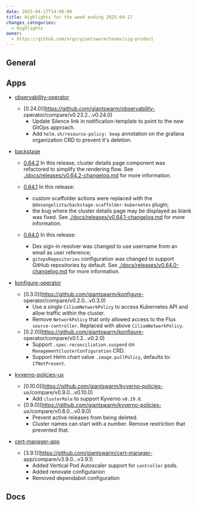 ```yaml
---
date: 2025-04-17T14:00:00
title: Highlights for the week ending 2025-04-17
changes_categories:
  - Highlights
owner:
  - https://github.com/orgs/giantswarm/teams/sig-product
---
```


## General

<!-- This where BREAKING CHANGES ARE HIGHLIGHTED -->

## Apps

- [observability-operator](https://github.com/giantswarm/observability-operator) 
  - [0.24.0](https://github.com/giantswarm/observability-
operator/compare/v0.23.2...v0.24.0) 
      * Update Silence link in notification-template to point to the new GitOps approach.
      * Add `helm.sh/resource-policy: keep` annotation on the grafana organization CRD to prevent it's deletion.
- [backstage](https://github.com/giantswarm/backstage) 
  - [0.64.2](https://github.com/giantswarm/backstage/compare/v0.64.1...v0.64.2) 
In this release, cluster details page component was refactored to simplify the
rendering flow.
See
[./docs/releases/v0.64.2-changelog.md](./docs/releases/v0.64.2-changelog.md)
for more information.
  - [0.64.1](https://github.com/giantswarm/backstage/compare/v0.64.0...v0.64.1) 
In this release:
      * custom scaffolder actions were replaced with the `@devangelista/backstage-scaffolder-kubernetes` plugin;
      * the bug where the cluster details page may be displayed as blank was fixed.
See
[./docs/releases/v0.64.1-changelog.md](./docs/releases/v0.64.1-changelog.md)
for more information. 


  - [0.64.0](https://github.com/giantswarm/backstage/compare/v0.63.1...v0.64.0) 
In this release:
      * Dex sign-in resolver was changed to use username from an email as user reference;
      * `gitopsRepositories` configuration was changed to support GitHub repositories by default.
See
[./docs/releases/v0.64.0-changelog.md](./docs/releases/v0.64.0-changelog.md)
for more information. 


- [konfigure-operator](https://github.com/giantswarm/konfigure-operator) 
  - [0.3.0](https://github.com/giantswarm/konfigure-
operator/compare/v0.2.0...v0.3.0) 
      * Use a single `CiliumNetworkPolicy` to access Kubernetes API and allow traffic within the cluster.
      * Remove `NetworkPolicy` that only allowed access to the Flux `source-controller`. Replaced with above `CiliumNetworkPolicy`.
  - [0.2.0](https://github.com/giantswarm/konfigure-
operator/compare/v0.1.2...v0.2.0) 
      * Support `.spec.reconciliation.suspend` on `ManagementClusterConfiguration` CRD.
      * Support Helm chart value `.image.pullPolicy`, defaults to: `IfNotPresent`. 


- [kyverno-policies-ux](https://github.com/giantswarm/kyverno-policies-ux) 
  - [0.10.0](https://github.com/giantswarm/kyverno-policies-
ux/compare/v0.9.0...v0.10.0) 
      * Add `clusterRole` to support Kyverno `v0.19.0`.
  - [0.9.0](https://github.com/giantswarm/kyverno-policies-
ux/compare/v0.8.0...v0.9.0) 
      * Prevent active releases from being deleted.
      * Cluster names can start with a number. Remove restriction that prevented that. 


- [cert-manager-app](https://github.com/giantswarm/cert-manager-app) 
  - [3.9.1](https://github.com/giantswarm/cert-manager-
app/compare/v3.9.0...v3.9.1) 
      * Added Vertical Pod Autoscaler support for `controller` pods.
      * Added renovate configutarion
      * Removed dependabot configuration

## Docs

<!-- FER is filling this one -->
